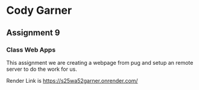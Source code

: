 # Cody Garner
## Assignment 9
### Class Web Apps

This assignment we are creating a webpage from pug and setup an remote server to do the work for us.

Render Link is https://s25wa52garner.onrender.com/
